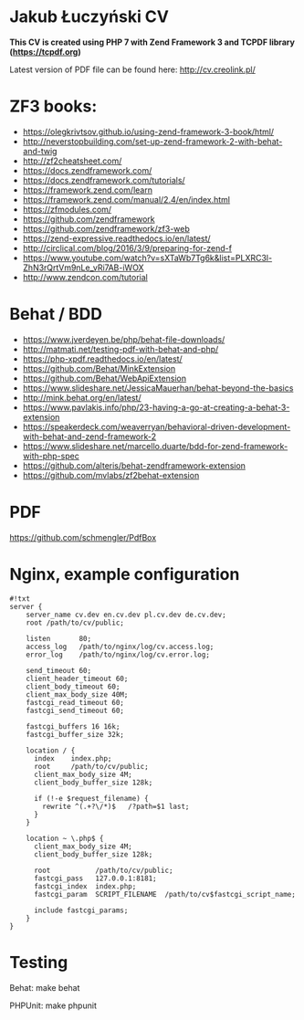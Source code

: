 # Jakub Łuczyński CV #

**This CV is created using PHP 7 with Zend Framework 3 and TCPDF library (https://tcpdf.org)**

Latest version of PDF file can be found here: http://cv.creolink.pl/


# ZF3 books: #
* https://olegkrivtsov.github.io/using-zend-framework-3-book/html/
* http://neverstopbuilding.com/set-up-zend-framework-2-with-behat-and-twig
* http://zf2cheatsheet.com/
* https://docs.zendframework.com/
* https://docs.zendframework.com/tutorials/
* https://framework.zend.com/learn
* https://framework.zend.com/manual/2.4/en/index.html
* https://zfmodules.com/
* https://github.com/zendframework
* https://github.com/zendframework/zf3-web
* https://zend-expressive.readthedocs.io/en/latest/
* http://circlical.com/blog/2016/3/9/preparing-for-zend-f
* https://www.youtube.com/watch?v=sXTaWb7Tg6k&list=PLXRC3l-ZhN3rQrtVm9nLe_vRi7AB-iWOX
* http://www.zendcon.com/tutorial


# Behat / BDD #
* https://www.jverdeyen.be/php/behat-file-downloads/
* http://matmati.net/testing-pdf-with-behat-and-php/
* https://php-xpdf.readthedocs.io/en/latest/
* https://github.com/Behat/MinkExtension
* https://github.com/Behat/WebApiExtension
* https://www.slideshare.net/JessicaMauerhan/behat-beyond-the-basics
* http://mink.behat.org/en/latest/
* https://www.pavlakis.info/php/23-having-a-go-at-creating-a-behat-3-extension
* https://speakerdeck.com/weaverryan/behavioral-driven-development-with-behat-and-zend-framework-2
* https://www.slideshare.net/marcello.duarte/bdd-for-zend-framework-with-php-spec
* https://github.com/alteris/behat-zendframework-extension
* https://github.com/mvlabs/zf2behat-extension


# PDF #
https://github.com/schmengler/PdfBox


# Nginx, example configuration #

```
#!txt
server {
    server_name cv.dev en.cv.dev pl.cv.dev de.cv.dev;
    root /path/to/cv/public;

    listen       80;
    access_log   /path/to/nginx/log/cv.access.log;
    error_log    /path/to/nginx/log/cv.error.log;

    send_timeout 60;
    client_header_timeout 60;
    client_body_timeout 60;
    client_max_body_size 40M;
    fastcgi_read_timeout 60;
    fastcgi_send_timeout 60;

    fastcgi_buffers 16 16k;
    fastcgi_buffer_size 32k;

    location / {
      index    index.php;
      root     /path/to/cv/public;
      client_max_body_size 4M;
      client_body_buffer_size 128k;

      if (!-e $request_filename) {
        rewrite ^(.+?\/*)$   /?path=$1 last;
      }
    }

    location ~ \.php$ {
      client_max_body_size 4M;
      client_body_buffer_size 128k;

      root           /path/to/cv/public;
      fastcgi_pass   127.0.0.1:8181;
      fastcgi_index  index.php;
      fastcgi_param  SCRIPT_FILENAME  /path/to/cv$fastcgi_script_name;

      include fastcgi_params;
    }
}

```

# Testing #

Behat:
make behat

PHPUnit:
make phpunit
